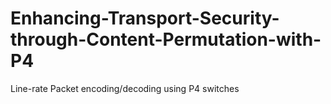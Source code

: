 # Enhancing-Transport-Security-through-Content-Permutation-with-P4
Line-rate Packet encoding/decoding using P4 switches
